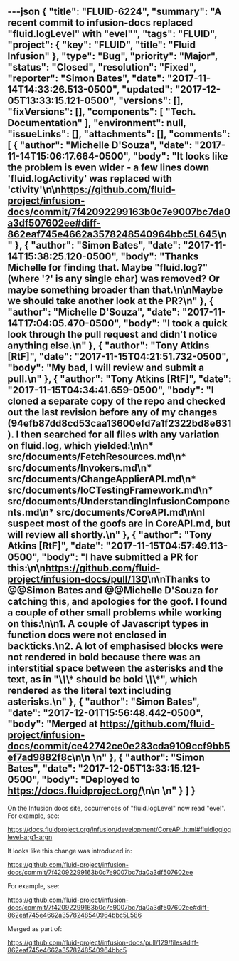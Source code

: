 ---json
{
  "title": "FLUID-6224",
  "summary": "A recent commit to infusion-docs replaced \"fluid.logLevel\" with \"evel\"",
  "tags": "FLUID",
  "project": {
    "key": "FLUID",
    "title": "Fluid Infusion"
  },
  "type": "Bug",
  "priority": "Major",
  "status": "Closed",
  "resolution": "Fixed",
  "reporter": "Simon Bates",
  "date": "2017-11-14T14:33:26.513-0500",
  "updated": "2017-12-05T13:33:15.121-0500",
  "versions": [],
  "fixVersions": [],
  "components": [
    "Tech. Documentation"
  ],
  "environment": null,
  "issueLinks": [],
  "attachments": [],
  "comments": [
    {
      "author": "Michelle D'Souza",
      "date": "2017-11-14T15:06:17.664-0500",
      "body": "It looks like the problem is even wider - a few lines down 'fluid.logActivity' was replaced with 'ctivity'\n\n<https://github.com/fluid-project/infusion-docs/commit/7f42092299163b0c7e9007bc7da0a3df507602ee#diff-862eaf745e4662a3578248540964bbc5L645>\n"
    },
    {
      "author": "Simon Bates",
      "date": "2017-11-14T15:38:25.120-0500",
      "body": "Thanks Michelle for finding that. Maybe \"fluid.log?\" (where '?' is any single char) was removed? Or maybe something broader than that.\n\nMaybe we should take another look at the PR?\n"
    },
    {
      "author": "Michelle D'Souza",
      "date": "2017-11-14T17:04:05.470-0500",
      "body": "I took a quick look through the pull request and didn't notice anything else.\n"
    },
    {
      "author": "Tony Atkins [RtF]",
      "date": "2017-11-15T04:21:51.732-0500",
      "body": "My bad, I will review and submit a pull.\n"
    },
    {
      "author": "Tony Atkins [RtF]",
      "date": "2017-11-15T04:34:41.659-0500",
      "body": "I cloned a separate copy of the repo and checked out the last revision before any of my changes (94efb87dd8cd53caa13600efd7a1f2322bd8e631).  I then searched for all files with any variation on fluid.log, which yielded:\n\n* src/documents/FetchResources.md\n* src/documents/Invokers.md\n* src/documents/ChangeApplierAPI.md\n* src/documents/IoCTestingFramework.md\n* src/documents/UnderstandingInfusionComponents.md\n* src/documents/CoreAPI.md\n\nI suspect most of the goofs are in CoreAPI.md, but will review all shortly.\n"
    },
    {
      "author": "Tony Atkins [RtF]",
      "date": "2017-11-15T04:57:49.113-0500",
      "body": "I have submitted a PR for this:\n\n<https://github.com/fluid-project/infusion-docs/pull/130>\n\nThanks to @@Simon Bates and @@Michelle D'Souza for catching this, and apologies for the goof.  I found a couple of other small problems while working on this:\n\n1. A couple of Javascript types in function docs were not enclosed in backticks.\n2. A lot of emphasised blocks were not rendered in bold because there was an interstitial space between the asterisks and the text, as in \"\\*\\*\\* should be bold \\*\\*\\*\", which rendered as the literal text including asterisks.\n"
    },
    {
      "author": "Simon Bates",
      "date": "2017-12-01T15:56:48.442-0500",
      "body": "Merged at <https://github.com/fluid-project/infusion-docs/commit/ce42742ce0e283cda9109ccf9bb5ef7ad9882f8c>\n\n \n"
    },
    {
      "author": "Simon Bates",
      "date": "2017-12-05T13:33:15.121-0500",
      "body": "Deployed to <https://docs.fluidproject.org/>\n\n \n"
    }
  ]
}
---
On the Infusion docs site, occurrences of "fluid.logLevel" now read "evel". For example, see:

<https://docs.fluidproject.org/infusion/development/CoreAPI.html#fluidlogloglevel-arg1-argn>

It looks like this change was introduced in:

<https://github.com/fluid-project/infusion-docs/commit/7f42092299163b0c7e9007bc7da0a3df507602ee>

For example, see:

<https://github.com/fluid-project/infusion-docs/commit/7f42092299163b0c7e9007bc7da0a3df507602ee#diff-862eaf745e4662a3578248540964bbc5L586>

Merged as part of:

<https://github.com/fluid-project/infusion-docs/pull/129/files#diff-862eaf745e4662a3578248540964bbc5>

        